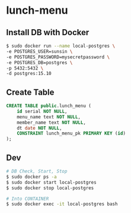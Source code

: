 # lunch-menu

## Install DB with Docker
```bash
$ sudo docker run --name local-postgres \
-e POSTGRES_USER=sunsin \
-e POSTGRES_PASSWORD=mysecretpassword \
-e POSTGRES_DB=postgres \
-p 5432:5432 \
-d postgres:15.10
```

## Create Table
```sql
CREATE TABLE public.lunch_menu (
	id serial NOT NULL,
	menu_name text NOT NULL,
	member_name text NOT NULL,
	dt date NOT NULL,
	CONSTRAINT lunch_menu_pk PRIMARY KEY (id)
);
```


## Dev
```bash
# DB Check, Start, Stop
$ sudo docker ps -a
$ sudo docker start local-postgres
$ sudo docker stop local-postgres

# Into CONTAINER
$ sudo docker exec -it local-postgres bash
```
